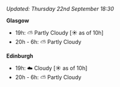*Updated: Thursday 22nd September 18:30*

**Glasgow**

* 19h: :partly_sunny: Partly Cloudy [:sunny: as of 10h]
* 20h - 6h: :partly_sunny: Partly Cloudy

**Edinburgh**

* 19h: :cloud: Cloudy [:sunny: as of 10h]
* 20h - 6h: :partly_sunny: Partly Cloudy
